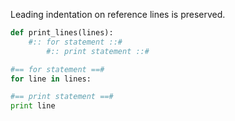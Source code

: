 Leading indentation on reference lines is preserved.

```py
def print_lines(lines):
    #:: for statement ::#
        #:: print statement ::#
```

```py
#== for statement ==#
for line in lines:
```

```py
#== print statement ==#
print line
```
